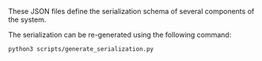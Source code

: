These JSON files define the serialization schema of several components of the system. 

The serialization can be re-generated using the following command:

```bash
python3 scripts/generate_serialization.py
```
